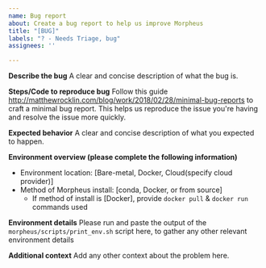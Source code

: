 ```yaml
---
name: Bug report
about: Create a bug report to help us improve Morpheus
title: "[BUG]"
labels: "? - Needs Triage, bug"
assignees: ''

---
```


**Describe the bug**
A clear and concise description of what the bug is.

**Steps/Code to reproduce bug**
Follow this guide http://matthewrocklin.com/blog/work/2018/02/28/minimal-bug-reports to craft a minimal bug report. This helps us reproduce the issue you're having and resolve the issue more quickly.

**Expected behavior**
A clear and concise description of what you expected to happen.

**Environment overview (please complete the following information)**
 - Environment location: [Bare-metal, Docker, Cloud(specify cloud provider)]
 - Method of Morpheus install: [conda, Docker, or from source]
   - If method of install is [Docker], provide `docker pull` & `docker run` commands used

**Environment details**
Please run and paste the output of the `morpheus/scripts/print_env.sh` script here, to gather any other relevant environment details

**Additional context**
Add any other context about the problem here.
